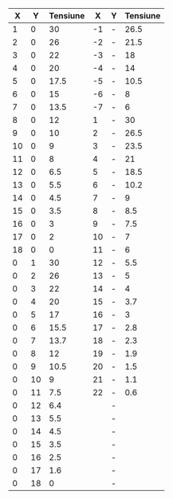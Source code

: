 | **X** | **Y** | **Tensiune** | X   | Y   | Tensiune |
| ----- | ----- | ------------ | --- | --- | -------- |
| 1     | 0     | 30           | -1  | -   | 26.5     |
| 2     | 0     | 26           | -2  | -   | 21.5     |
| 3     | 0     | 22           | -3  | -   | 18       |
| 4     | 0     | 20           | -4  | -   | 14       |
| 5     | 0     | 17.5         | -5  | -   | 10.5     |
| 6     | 0     | 15           | -6  | -   | 8        |
| 7     | 0     | 13.5         | -7  | -   | 6        |
| 8     | 0     | 12           | 1   | -   | 30       |
| 9     | 0     | 10           | 2   | -   | 26.5     |
| 10    | 0     | 9            | 3   | -   | 23.5     |
| 11    | 0     | 8            | 4   | -   | 21       |
| 12    | 0     | 6.5          | 5   | -   | 18.5     |
| 13    | 0     | 5.5          | 6   | -   | 10.2     |
| 14    | 0     | 4.5          | 7   | -   | 9        |
| 15    | 0     | 3.5          | 8   | -   | 8.5      |
| 16    | 0     | 3            | 9   | -   | 7.5      |
| 17    | 0     | 2            | 10  | -   | 7        |
| 18    | 0     | 0            | 11  | -   | 6        |
| 0     | 1     | 30           | 12  | -   | 5.5      |
| 0     | 2     | 26           | 13  | -   | 5        |
| 0     | 3     | 22           | 14  | -   | 4        |
| 0     | 4     | 20           | 15  | -   | 3.7      |
| 0     | 5     | 17           | 16  | -   | 3        |
| 0     | 6     | 15.5         | 17  | -   | 2.8      |
| 0     | 7     | 13.7         | 18  | -   | 2.3      |
| 0     | 8     | 12           | 19  | -   | 1.9      |
| 0     | 9     | 10.5         | 20  | -   | 1.5      |
| 0     | 10    | 9            | 21  | -   | 1.1      |
| 0     | 11    | 7.5          | 22  | -   | 0.6      |
| 0     | 12    | 6.4          |     | -   |          |
| 0     | 13    | 5.5          |     | -   |          |
| 0     | 14    | 4.5          |     | -   |          |
| 0     | 15    | 3.5          |     | -   |          |
| 0     | 16    | 2.5          |     | -   |          |
| 0     | 17    | 1.6          |     | -   |          |
| 0     | 18    | 0            |     | -   |          |
